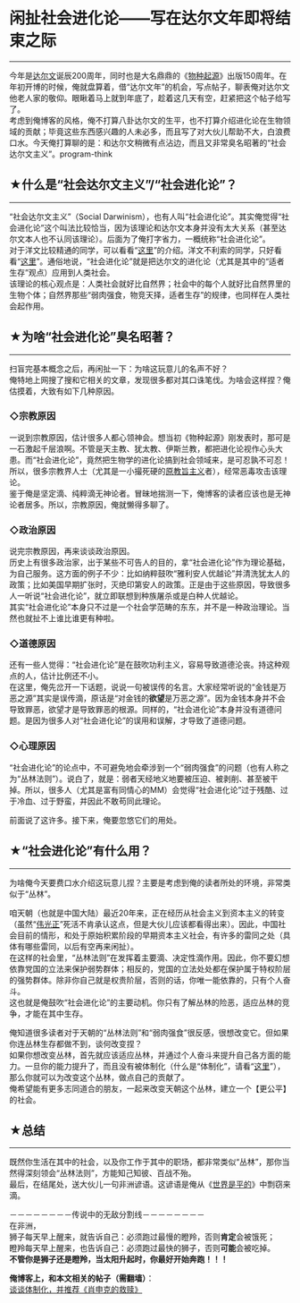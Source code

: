 # 闲扯社会进化论——写在达尔文年即将结束之际 

-----

 今年是[达尔文](https://zh.wikipedia.org/wiki/%E6%9F%A5%E5%B0%94%E6%96%AF%C2%B7%E8%BE%BE%E5%B0%94%E6%96%87)诞辰200周年，同时也是大名鼎鼎的《[物种起源](https://zh.wikipedia.org/wiki/%E7%89%A9%E7%A7%8D%E8%B5%B7%E6%BA%90)》出版150周年。在年初开博的时候，俺就盘算着，借“达尔文年”的机会，写点帖子，聊表俺对达尔文他老人家的敬仰。眼瞅着马上就到年底了，趁着这几天有空，赶紧把这个帖子给写了。  
 考虑到俺博客的风格，俺不打算八卦达尔文的生平，也不打算介绍进化论在生物领域的贡献；毕竟这些东西感兴趣的人未必多，而且写了对大伙儿帮助不大，白浪费口水。今天俺打算聊的是：和达尔文稍微有点沾边，而且又非常臭名昭著的“社会达尔文主义”。program-think  
   
   
 ## ★什么是“社会达尔文主义”/“社会进化论”？
----------------------

  
 “社会达尔文主义”（Social Darwinism），也有人叫“社会进化论”。其实俺觉得“社会进化论”这个叫法比较恰当，因为该理论和达尔文本身并没有太大关系（甚至达尔文本人也不认同该理论）。后面为了俺打字省力，一概统称“社会进化论”。  
 对于洋文比较精通的同学，可以看看“[这里](https://en.wikipedia.org/wiki/Social_Darwinism)”的介绍。洋文不利索的同学，只好看看“[这里](https://zh.wikipedia.org/wiki/%E7%A4%BE%E4%BC%9A%E8%BE%BE%E5%B0%94%E6%96%87%E4%B8%BB%E4%B9%89)”。通俗地说，“社会进化论”就是把达尔文的进化论（尤其是其中的“适者生存”观点）应用到人类社会。  
 该理论的核心观点是：人类社会就好比自然界；社会中的每个人就好比自然界里的生物个体；自然界那些“弱肉强食，物竞天择，适者生存”的规律，也同样在人类社会起作用。  
   
   
 ## ★为啥“社会进化论”臭名昭著？
---------------

  
 扫盲完基本概念之后，再闲扯一下：为啥这玩意儿的名声不好？  
 俺特地上网搜了搜和它相关的文章，发现很多都对其口诛笔伐。为啥会这样捏？俺估摸着，大致有如下几种原因。  
   
 ### ◇宗教原因

  
 一说到宗教原因，估计很多人都心领神会。想当初《物种起源》刚发表时，那可是一石激起千层浪啊。不管是天主教、犹太教、伊斯兰教，都把进化论视作心头大患。而“社会进化论”，竟然把生物学的进化论搞到社会领域来，是可忍孰不可忍！所以，很多宗教界人士（尤其是一小撮死硬的[原教旨主义](https://zh.wikipedia.org/wiki/%E5%8E%9F%E6%95%99%E6%97%A8%E4%B8%BB%E7%BE%A9)者），经常恶毒攻击该理论。  
 鉴于俺是坚定滴、纯粹滴无神论者。冒昧地揣测一下，俺博客的读者应该也是无神论者居多。所以，宗教原因，俺就懒得多聊了。  
   
 ### ◇政治原因

  
 说完宗教原因，再来谈谈政治原因。  
 历史上有很多政治家，出于某些不可告人的目的，拿“社会进化论”作为理论基础，为自己服务。这方面的例子不少：比如纳粹鼓吹“雅利安人优越论”并清洗犹太人的政策；比如美国早期扩张时，灭绝印第安人的政策。正是由于这些原因，导致很多人一听说“社会进化论”，就立即联想到种族屠杀或是白种人优越论。  
 其实“社会进化论”本身只不过是一个社会学范畴的东东，并不是一种政治理论。当然也就扯不上谁比谁更有种啦。  
   
 ### ◇道德原因

  
 还有一些人觉得：“社会进化论”是在鼓吹功利主义，容易导致道德沦丧。持这种观点的人，估计比例还不小。  
 在这里，俺先岔开一下话题，说说一句被误传的名言。大家经常听说的“金钱是万恶之源”其实是误传滴，原话是“对金钱的**欲望**是万恶之源”。因为金钱本身并不会导致罪恶，欲望才是导致罪恶的根源。同样的，“社会进化论”本身并没有道德问题。是因为很多人对“社会进化论”的误用和误解，才导致了道德问题。  
   
 ### ◇心理原因

  
 “社会进化论”的论点中，不可避免地会牵涉到一个“弱肉强食”的问题（也有人称之为“丛林法则”）。说白了，就是：弱者天经地义地要被压迫、被剥削、甚至被干掉。所以，很多人（尤其是富有同情心的MM）会觉得“社会进化论”过于残酷、过于冷血、过于野蛮，并因此不敢苟同此理论。  
   
 前面说了这许多。接下来，俺要忽悠它们的用处。  
   
   
 ## ★“社会进化论”有什么用？
-------------

  
 为啥俺今天要费口水介绍这玩意儿捏？主要是考虑到俺的读者所处的环境，非常类似于“丛林”。  
   
 咱天朝（也就是中国大陆）最近20年来，正在经历从社会主义到资本主义的转变（虽然“[伟光正](https://zh.wikipedia.org/wiki/%E5%AF%B9%E4%B8%AD%E5%9B%BD%E5%85%B1%E4%BA%A7%E5%85%9A%E7%9A%84%E8%B4%AC%E7%A7%B0)”死活不肯承认这点，但是大伙儿应该都看得出来）。因此，中国社会目前的情形，和处于原始积累阶段的早期资本主义社会，有许多的雷同之处（具体有哪些雷同，以后有空再来闲扯）。  
 在这样的社会里，“丛林法则”在发挥着主要滴、决定性滴作用。因此，你不要幻想依靠党国的立法来保护弱势群体；相反的，党国的立法处处都在保护属于特权阶层的强势群体。除非你自己就是权贵阶层，否则的话，你唯一能依靠的，只有个人奋斗。  
 这也就是俺鼓吹“社会进化论”的主要动机。你只有了解丛林的险恶，适应丛林的竞争，才能在其中生存。  
   
 俺知道很多读者对于天朝的“丛林法则”和“弱肉强食”很反感，很想改变它。但如果你连丛林生存都做不到，谈何改变捏？  
 如果你想改变丛林，首先就应该适应丛林，并通过个人奋斗来提升自己各方面的能力。一旦你的能力提升了，而且没有被体制化（什么是“体制化”，请看“[这里](https://program-think.blogspot.com/2010/11/institutionalize.html)”），那么你就可以为改变这个丛林，做点自己的贡献了。  
 俺希望能有更多志同道合的朋友，一起来改变天朝这个丛林，建立一个【更公平】的社会。  
   
   
 ## ★总结
---

  
 既然你生活在其中的社会，以及你工作于其中的职场，都非常类似“丛林”，那你当然得深刻领会“丛林法则”，方能知己知彼、百战不殆。  
 最后，在结尾处，送大伙儿一句非洲谚语。这谚语是俺从《[世界是平的](https://zh.wikipedia.org/wiki/%E4%B8%96%E7%95%8C%E6%98%AF%E5%B9%B3%E7%9A%84)》中剽窃来滴。  
   
 －－－－－－－－传说中的无敌分割线－－－－－－－－  
 在非洲，  
 狮子每天早上醒来，就告诉自己：必须跑过最慢的瞪羚，否则**肯定**会被饿死；  
 瞪羚每天早上醒来，也告诉自己：必须跑过最快的狮子，否则**可能**会被吃掉。  
 **不管你是狮子还是瞪羚，当太阳升起时，你最好开始奔跑！！！** 
   
   
 **俺博客上，和本文相关的帖子（需翻墙）**：  
 [谈谈体制化，并推荐《肖申克的救赎》](https://program-think.blogspot.com/2010/11/institutionalize.html) 